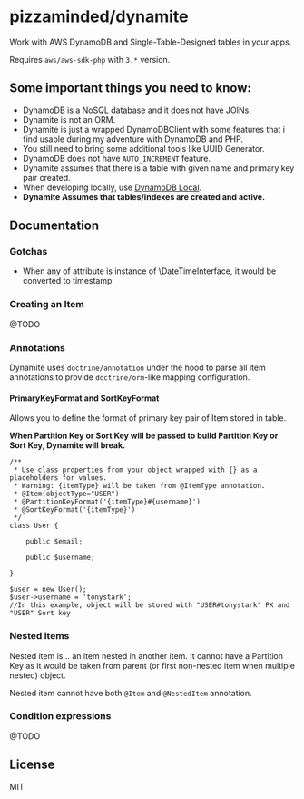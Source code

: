 # pizzaminded/dynamite

Work with AWS DynamoDB and Single-Table-Designed tables in your apps.

Requires `aws/aws-sdk-php` with `3.*` version. 

## Some important things you need to know:

- DynamoDB is a NoSQL database and it does not have JOINs. 
- Dynamite is not an ORM. 
- Dynamite is just a wrapped DynamoDBClient with some features that i find usable during my adventure with DynamoDB and PHP. 
- You still need to bring some additional tools like UUID Generator.
- DynamoDB does not have `AUTO_INCREMENT` feature. 
- Dynamite assumes that there is a table with given name and primary key pair created. 
- When developing locally, use [DynamoDB Local](https://docs.aws.amazon.com/amazondynamodb/latest/developerguide/DynamoDBLocal.html).
- **Dynamite Assumes that tables/indexes are created and active.**

## Documentation


### Gotchas
- When any of attribute is instance of \DateTimeInterface, it would be converted to timestamp

### Creating an Item

@TODO

### Annotations

Dynamite uses `doctrine/annotation` under the hood to parse all item annotations to provide `doctrine/orm`-like mapping configuration.

#### PrimaryKeyFormat and SortKeyFormat 

Allows you to define the format of primary key pair of Item stored in table.

**When Partition Key or Sort Key will be passed to build Partition Key or Sort Key, Dynamite will break.**

```
/**
 * Use class properties from your object wrapped with {} as a placeholders for values.
 * Warning: {itemType} will be taken from @ItemType annotation.
 * @Item(objectType="USER")
 * @PartitionKeyFormat('{itemType}#{username}')
 * @SortKeyFormat('{itemType}')
 */
class User {
    
    public $email;
    
    public $username;

}

$user = new User();
$user->username = 'tonystark';
//In this example, object will be stored with "USER#tonystark" PK and "USER" Sort key
```


### Nested items

Nested item is... an item nested in another item. It cannot have a Partition Key as it would be taken from parent (or first
non-nested item when multiple nested) object. 

Nested item cannot have both `@Item` and `@NestedItem` annotation.


### Condition expressions

@TODO

## License 

MIT
